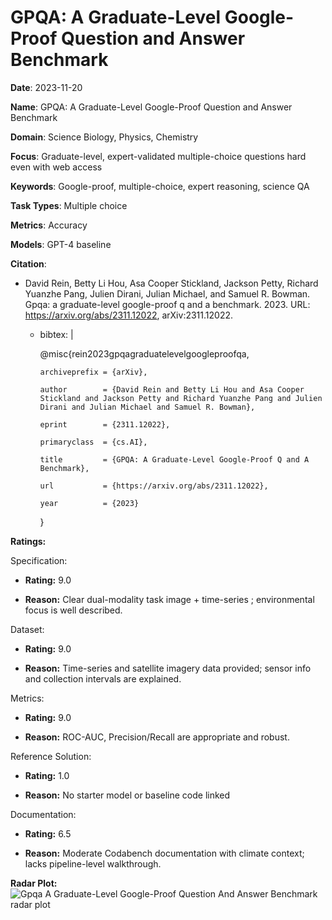 # GPQA: A Graduate-Level Google-Proof Question and Answer Benchmark


**Date**: 2023-11-20


**Name**: GPQA: A Graduate-Level Google-Proof Question and Answer Benchmark


**Domain**: Science  Biology, Physics, Chemistry 


**Focus**: Graduate-level, expert-validated multiple-choice questions hard even with web access


**Keywords**: Google-proof, multiple-choice, expert reasoning, science QA


**Task Types**: Multiple choice


**Metrics**: Accuracy


**Models**: GPT-4 baseline


**Citation**:


- David Rein, Betty Li Hou, Asa Cooper Stickland, Jackson Petty, Richard Yuanzhe Pang, Julien Dirani, Julian Michael, and Samuel R. Bowman. Gpqa: a graduate-level google-proof q and a benchmark. 2023. URL: https://arxiv.org/abs/2311.12022, arXiv:2311.12022.

  - bibtex: |

      @misc{rein2023gpqagraduatelevelgoogleproofqa,

        archiveprefix = {arXiv},

        author        = {David Rein and Betty Li Hou and Asa Cooper Stickland and Jackson Petty and Richard Yuanzhe Pang and Julien Dirani and Julian Michael and Samuel R. Bowman},

        eprint        = {2311.12022},

        primaryclass  = {cs.AI},

        title         = {GPQA: A Graduate-Level Google-Proof Q and A Benchmark},

        url           = {https://arxiv.org/abs/2311.12022},

        year          = {2023}

      }



**Ratings:**


Specification:


  - **Rating:** 9.0


  - **Reason:** Clear dual-modality task  image + time-series ; environmental focus is well described. 


Dataset:


  - **Rating:** 9.0


  - **Reason:** Time-series and satellite imagery data provided; sensor info and collection intervals are explained. 


Metrics:


  - **Rating:** 9.0


  - **Reason:** ROC-AUC, Precision/Recall are appropriate and robust. 


Reference Solution:


  - **Rating:** 1.0


  - **Reason:** No starter model or baseline code linked 


Documentation:


  - **Rating:** 6.5


  - **Reason:** Moderate Codabench documentation with climate context; lacks pipeline-level walkthrough. 


**Radar Plot:**
 ![Gpqa A Graduate-Level Google-Proof Question And Answer Benchmark radar plot](../../tex/images/gpqa_a_graduate-level_google-proof_question_and_answer_benchmark_radar.png)
